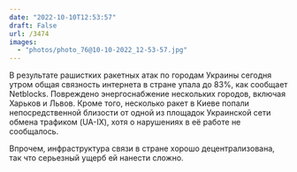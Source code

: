 ```yaml
---
date: "2022-10-10T12:53:57"
draft: False
url: /3474
images:
  - "photos/photo_76@10-10-2022_12-53-57.jpg"
---
```


В результате рашистких ракетных атак по городам Украины сегодня утром общая связность интернета в стране упала до 83%, как сообщает Netblocks. Повреждено энергоснабжение нескольких городов, включая Харьков и Львов. Кроме того, несколько ракет в Киеве попали непосредственной близости от одной из площадок Украинской сети обмена трафиком (UA-IX), хотя о нарушениях в её работе не сообщалось. 

Впрочем, инфраструктура связи в стране хорошо децентрализована, так что серьезный ущерб ей нанести сложно.
